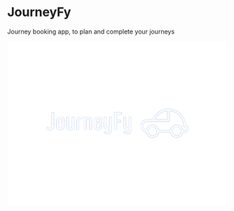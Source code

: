 # JourneyFy
Journey booking app, to plan and complete your journeys

![JourneyFy](./assets/journeyfy_logo.png)